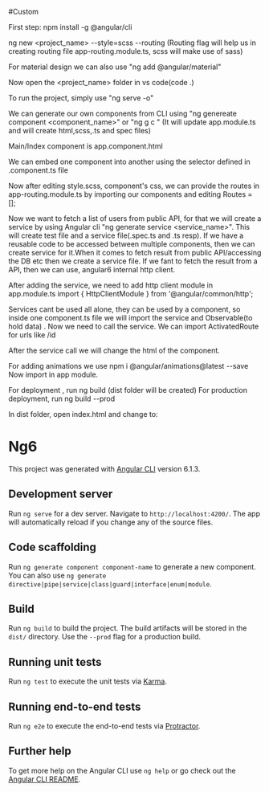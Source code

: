 #Custom

First step: npm install -g @angular/cli

ng new <project_name> --style=scss --routing
(Routing flag will help us in creating routing file app-routing.module.ts, scss will make use of sass)

For material design we can also use "ng add @angular/material"

Now open the <project_name> folder in vs code(code .)

To run the project, simply use "ng serve -o"

We can generate our own components from CLI using "ng genereate component <component_name>" or "ng g c <name>"
(It will update app.module.ts and will create html,scss,.ts and spec files)

Main/Index component is app.component.html

We can embed one component into another using the selector defined in <name>.component.ts file


Now after editing style.scss, component's css, we can provide the routes in app-routing.module.ts by importing our components and editing Routes = [];


Now we want to fetch a list of users from public API, for that we will create a service by using Angular cli 
"ng generate service <service_name>". This will create test file and a service file(.spec.ts and .ts resp).
If we have a reusable code to be accessed between multiple components, then we can create service for it.When it comes to fetch result from public API/accessing the DB etc then we create a service file.
If we fant to fetch the result from a API, then we can use, angular6 internal http client.


After adding the service, we need to add http client module in app.module.ts
import { HttpClientModule } from '@angular/common/http';

Services cant be used all alone, they can be used by a component, so inside one component.ts file we will import the service and Observable(to hold data) . Now we need to call the service.
We can import ActivatedRoute for urls like /id

After the service call we will change the html of the component.

For adding animations we use npm i @angular/animations@latest --save
Now import in app module.

For deployment , run ng build (dist folder will be created)
For production deployment, run ng build --prod


In dist folder, open index.html and change <base href="/"> to: <base href="./">


# Ng6

This project was generated with [Angular CLI](https://github.com/angular/angular-cli) version 6.1.3.

## Development server

Run `ng serve` for a dev server. Navigate to `http://localhost:4200/`. The app will automatically reload if you change any of the source files.

## Code scaffolding

Run `ng generate component component-name` to generate a new component. You can also use `ng generate directive|pipe|service|class|guard|interface|enum|module`.

## Build

Run `ng build` to build the project. The build artifacts will be stored in the `dist/` directory. Use the `--prod` flag for a production build.

## Running unit tests

Run `ng test` to execute the unit tests via [Karma](https://karma-runner.github.io).

## Running end-to-end tests

Run `ng e2e` to execute the end-to-end tests via [Protractor](http://www.protractortest.org/).

## Further help

To get more help on the Angular CLI use `ng help` or go check out the [Angular CLI README](https://github.com/angular/angular-cli/blob/master/README.md).
